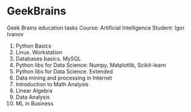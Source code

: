 # GeekBrains
Geek Brains education tasks
Course: Artificial Intelligence
Student: Igor Ivanov

01. Python Basics 
02. Linux. Workstation
03. Databases basics. MySQL
04. Python libs for Data Science: Numpy, Matplotlib, Scikit-learn
05. Python libs for Data Science. Extended
06. Data mining and processing in Internet
07. Introduction to Math Analysis
08. Linear Algebra
09. Data Analysis
10. ML in Business
